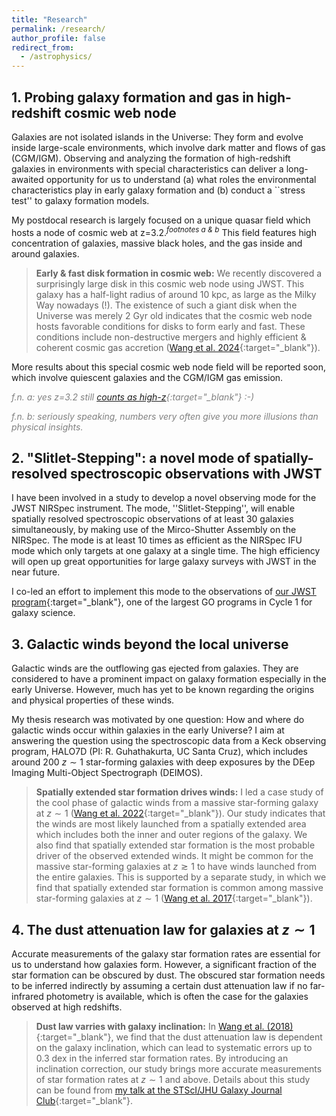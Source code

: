 ```yaml
---
title: "Research"
permalink: /research/
author_profile: false
redirect_from:
  - /astrophysics/
---
```


## 1. Probing galaxy formation and gas in high-redshift cosmic web node

Galaxies are not isolated islands in the Universe: They form and evolve inside large-scale environments, which involve dark matter and flows of gas (CGM/IGM). Observing and analyzing the formation of high-redshift galaxies in environments with special characteristics can deliver a long-awaited opportunity for us to understand (a) what roles the environmental characteristics play in early galaxy formation and (b) conduct a ``stress test'' to galaxy formation models.

My postdocal research is largely focused on a unique quasar field which hosts a node of cosmic web at z=3.2.<sup>*footnotes a & b*</sup> This field features high concentration of galaxies, massive black holes, and the gas inside and around galaxies. 

> **Early & fast disk formation in cosmic web:** We recently discovered a surprisingly large disk in this cosmic web node using JWST. This galaxy has a half-light radius of around 10 kpc, as large as the Milky Way nowadays (!). The existence of such a giant disk when the Universe was merely 2 Gyr old indicates that the cosmic web node hosts favorable conditions for disks to form early and fast. These conditions include non-destructive mergers and highly efficient & coherent cosmic gas accretion ([Wang et al. 2024](https://arxiv.org/abs/2409.17956){:target="_blank"}).

More results about this special cosmic web node field will be reported soon, which involve quiescent galaxies and the CGM/IGM gas emission.

<span style="color:grey">*f.n. a: yes z=3.2 still [counts as high-z](https://jwst-docs.stsci.edu/jwst-opportunities-and-policies/jwst-call-for-proposals-for-cycle-4/jwst-proposal-selection-procedures#gsc.tab=0:~:text=z~2%2D3-,High%2DRedshift%20Galaxies%20and%20the%20Distant%20Universe,at%20high%20redshifts%2C%20from%20z%20%3E%203%20through%20z~12%20or%20more,-Super%20Massive%20Black){:target="_blank"} :-)*</span>

<span style="color:grey">*f.n. b: seriously speaking, numbers very often give you more illusions than physical insights.*</span>

## 2. "Slitlet-Stepping": a novel mode of spatially-resolved spectroscopic observations with JWST

I have been involved in a study to develop a novel observing mode for the JWST NIRSpec instrument. The mode, ''Slitlet-Stepping'', will enable spatially resolved spectroscopic observations of at least 30 galaxies simultaneously, by making use of the Mirco-Shutter Assembly on the NIRSpec. The mode is at least 10 times as efficient as the NIRSpec IFU mode which only targets at one galaxy at a single time. The high efficiency will open up great opportunities for large galaxy surveys with JWST in the near future. 

I co-led an effort to implement this mode to the observations of [our JWST program](https://www.stsci.edu/jwst/science-execution/program-information.html?id=2123){:target="_blank"}, one of the largest GO programs in Cycle 1 for galaxy science. 

## 3. Galactic winds beyond the local universe

Galactic winds are the outflowing gas ejected from galaxies. They are considered to have a prominent impact on galaxy formation especially in the early Universe. However, much has yet to be known regarding the origins and physical properties of these winds. 

My thesis research was motivated by one question: How and where do galactic winds occur within galaxies in the early Universe? I aim at answering the question using the spectroscopic data from a Keck observing program, HALO7D (PI: R. Guhathakurta, UC Santa Cruz), which includes around 200 $z \sim 1$ star-forming galaxies with deep exposures by the DEep Imaging Multi-Object Spectrograph (DEIMOS). 

> **Spatially extended star formation drives winds:** I led a case study of the cool phase of galactic winds from a massive star-forming galaxy at $z \sim 1$ ([Wang et al. 2022](https://arxiv.org/abs/2109.12133){:target="_blank"}). Our study indicates that the winds are most likely launched from a spatially extended area which includes both the inner and outer regions of the galaxy. We also find that spatially extended star formation is the most probable driver of the observed extended winds. It might be common for the massive star-forming galaxies at $z \gtrsim 1$ to have winds launched from the entire galaxies. This is supported by a separate study, in which we find that spatially extended star formation is common among massive star-forming galaxies at $z \sim 1$ ([Wang et al. 2017](https://arxiv.org/abs/1705.05404){:target="_blank"}). 

## 4. The dust attenuation law for galaxies at $z\sim 1$

Accurate measurements of the galaxy star formation rates are essential for us to understand how galaxies form. However, a significant fraction of the star formation can be obscured by dust. The obscured star formation needs to be inferred indirectly by assuming a certain dust attenuation law if no far-infrared photometry is available, which is often the case for the galaxies observed at high redshifts. 

> **Dust law varries with galaxy inclination:** In [Wang et al. (2018)](https://arxiv.org/abs/1811.03671){:target="_blank"}, we find that the dust attenuation law is dependent on the galaxy inclination, which can lead to systematic errors up to 0.3 dex in the inferred star formation rates. By introducing an inclination correction, our study brings more accurate measurements of star formation rates at $z\sim 1$ and above.  Details about this study can be found from [my talk at the STScI/JHU Galaxy Journal Club](http://WeichenStars.github.io/files/GJC_WWang.pdf){:target="_blank"}.


<!---
  <ul>{% for post in site.publications %}
    {% include archive-single-cv.html %}
  {% endfor %}</ul>
-->
